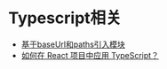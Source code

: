 # Typescript相关

- [基于baseUrl和paths引入模块](/typescript/paths.md)
- [如何在 React 项目中应用 TypeScript？](/typescript/react.md)